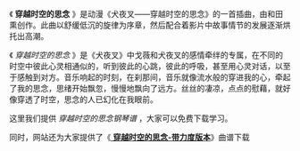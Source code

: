 

《 **穿越时空的思念**
》是动漫《犬夜叉——穿越时空的思念》的一首插曲，由和田熏创作。此曲以舒缓低沉的旋律为序章，然后配合着影片中故事情节的发展逐渐烘托出高潮。

《 _穿越时空的思念_
》是《犬夜叉》中戈薇和犬夜叉的感情牵绊的专属，在不同的时空中彼此心灵相通似的，听到彼此的心跳，彼此的呼吸，甚至用心灵对话，以至于感触到对方。音乐响起的时刻，在刹那间，音乐就像流水般的穿进我的心，牵起了我的思念，思绪开始飘忽，慢慢地飘向了远方。丝丝的凄凉，点点的慰藉，就好像穿透了时空，思念的人已幻化在我眼前。

这里我们提供 _穿越时空的思念钢琴谱_ ，大家可以免费下载学习。

同时，网站还为大家提供了《[ **穿越时空的思念-带力度版本**](Music-2420-穿越时空的思念-带力度版本.html "穿越时空的思念-
带力度版本")》曲谱下载

